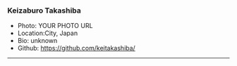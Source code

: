 ### Keizaburo Takashiba
- Photo: YOUR PHOTO URL
- Location:City, Japan
- Bio: unknown
- Github: https://github.com/keitakashiba/
***
